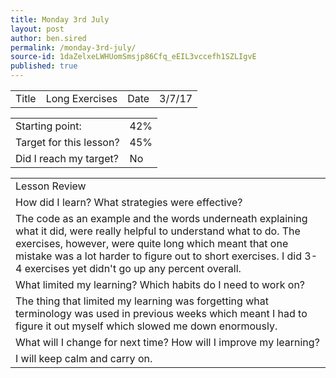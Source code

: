 ```yaml
---
title: Monday 3rd July
layout: post
author: ben.sired
permalink: /monday-3rd-july/
source-id: 1daZelxeLWHUomSmsjp86Cfq_eEIL3vccefh1SZLIgvE
published: true
---
```

<table>
  <tr>
    <td>Title</td>
    <td>Long Exercises</td>
    <td>Date</td>
    <td>3/7/17</td>
  </tr>
</table>


<table>
  <tr>
    <td>Starting point:</td>
    <td>42%</td>
  </tr>
  <tr>
    <td>Target for this lesson?</td>
    <td>45%</td>
  </tr>
  <tr>
    <td>Did I reach my target? 
</td>
    <td>No</td>
  </tr>
</table>


<table>
  <tr>
    <td>Lesson Review</td>
  </tr>
  <tr>
    <td>How did I learn? What strategies were effective? </td>
  </tr>
  <tr>
    <td>The code as an example and the words underneath explaining what it did, were really helpful to understand what to do. The exercises, however, were quite long which meant that one mistake was a lot harder to figure out to short exercises. I did 3-4 exercises yet didn't go up any percent overall.</td>
  </tr>
  <tr>
    <td>What limited my learning? Which habits do I need to work on?</td>
  </tr>
  <tr>
    <td>The thing that limited my learning was forgetting what terminology was used in previous weeks which meant I had to figure it out myself which slowed me down enormously.</td>
  </tr>
  <tr>
    <td>What will I change for next time? How will I improve my learning?</td>
  </tr>
  <tr>
    <td>I will keep calm and carry on.</td>
  </tr>
</table>



